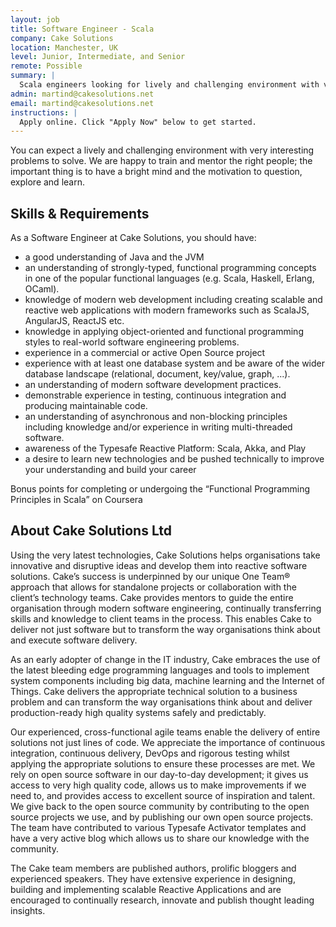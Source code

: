 ```yaml
---
layout: job
title: Software Engineer - Scala
company: Cake Solutions
location: Manchester, UK
level: Junior, Intermediate, and Senior
remote: Possible
summary: |
  Scala engineers looking for lively and challenging environment with very interesting problems to solve.
admin: martind@cakesolutions.net
email: martind@cakesolutions.net
instructions: |
  Apply online. Click "Apply Now" below to get started.
---
```


<!-- break -->

You can expect a lively and challenging environment with very interesting problems to solve. We are happy to train and mentor the right people; the important thing is to have a bright mind and the motivation to question, explore and learn.

## Skills & Requirements

As a Software Engineer at Cake Solutions, you should have:

- a good understanding of Java and the JVM
- an understanding of strongly-typed, functional programming concepts in one of the popular functional languages (e.g. Scala, Haskell, Erlang, OCaml).
- knowledge of modern web development including creating scalable and reactive web applications with modern frameworks such as ScalaJS, AngularJS, ReactJS etc.
- knowledge in applying object-oriented and functional programming styles to real-world software engineering problems.
- experience in a commercial or active Open Source project
- experience with at least one database system and be aware of the wider database landscape (relational, document, key/value, graph, ...).
- an understanding of modern software development practices.
- demonstrable experience in testing, continuous integration and producing maintainable code.
- an understanding of asynchronous and non-blocking principles including knowledge and/or experience in writing multi-threaded software.
- awareness of the Typesafe Reactive Platform: Scala, Akka, and Play
- a desire to learn new technologies and be pushed technically to improve your understanding and build your career

Bonus points for completing or undergoing the “Functional Programming Principles in Scala” on Coursera

## About Cake Solutions Ltd

Using the very latest technologies, Cake Solutions helps organisations take innovative and disruptive ideas and develop them into reactive software solutions. Cake’s success is underpinned by our unique One Team® approach that allows for standalone projects or collaboration with the client’s technology teams. Cake provides mentors to guide the entire organisation through modern software engineering, continually transferring skills and knowledge to client teams in the process. This enables Cake to deliver not just software but to transform the way organisations think about and execute software delivery.

As an early adopter of change in the IT industry, Cake embraces the use of the latest bleeding edge programming languages and tools to implement system components including big data, machine learning and the Internet of Things. Cake delivers the appropriate technical solution to a business problem and can transform the way organisations think about and deliver production-ready high quality systems safely and predictably.

Our experienced, cross-functional agile teams enable the delivery of entire solutions not just lines of code. We appreciate the importance of continuous integration, continuous delivery, DevOps and rigorous testing whilst applying the appropriate solutions to ensure these processes are met. We rely on open source software in our day-to-day development; it gives us access to very high quality code, allows us to make improvements if we need to, and provides access to excellent source of inspiration and talent.   We give back to the open source community by contributing to the open source projects we use, and by publishing our own open source projects. The team have contributed to various Typesafe Activator templates and have a very active blog which allows us to share our knowledge with the community.

The Cake team members are published authors, prolific bloggers and experienced speakers. They have extensive experience in designing, building and implementing scalable Reactive Applications and are encouraged to continually research, innovate and publish thought leading insights.

